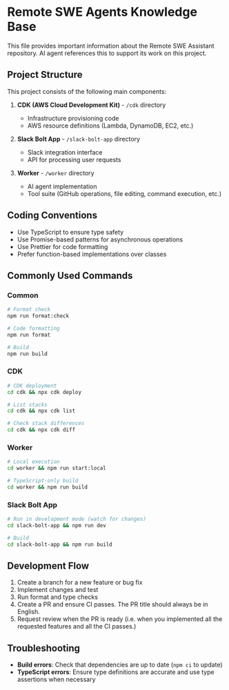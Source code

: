 # Remote SWE Agents Knowledge Base

This file provides important information about the Remote SWE Assistant repository. AI agent references this to support its work on this project.

## Project Structure

This project consists of the following main components:

1. **CDK (AWS Cloud Development Kit)** - `/cdk` directory
   - Infrastructure provisioning code
   - AWS resource definitions (Lambda, DynamoDB, EC2, etc.)

2. **Slack Bolt App** - `/slack-bolt-app` directory
   - Slack integration interface
   - API for processing user requests

3. **Worker** - `/worker` directory
   - AI agent implementation
   - Tool suite (GitHub operations, file editing, command execution, etc.)

## Coding Conventions

- Use TypeScript to ensure type safety
- Use Promise-based patterns for asynchronous operations
- Use Prettier for code formatting
- Prefer function-based implementations over classes

## Commonly Used Commands

### Common

```bash
# Format check
npm run format:check

# Code formatting
npm run format

# Build
npm run build
```

### CDK

```bash
# CDK deployment
cd cdk && npx cdk deploy

# List stacks
cd cdk && npx cdk list

# Check stack differences
cd cdk && npx cdk diff
```

### Worker

```bash
# Local execution
cd worker && npm run start:local

# TypeScript-only build
cd worker && npm run build
```

### Slack Bolt App

```bash
# Run in development mode (watch for changes)
cd slack-bolt-app && npm run dev

# Build
cd slack-bolt-app && npm run build
```

## Development Flow

1. Create a branch for a new feature or bug fix
2. Implement changes and test
3. Run format and type checks
4. Create a PR and ensure CI passes. The PR title should always be in English.
5. Request review when the PR is ready (i.e. when you implemented all the requested features and all the CI passes.)

## Troubleshooting

- **Build errors**: Check that dependencies are up to date (`npm ci` to update)
- **TypeScript errors**: Ensure type definitions are accurate and use type assertions when necessary
